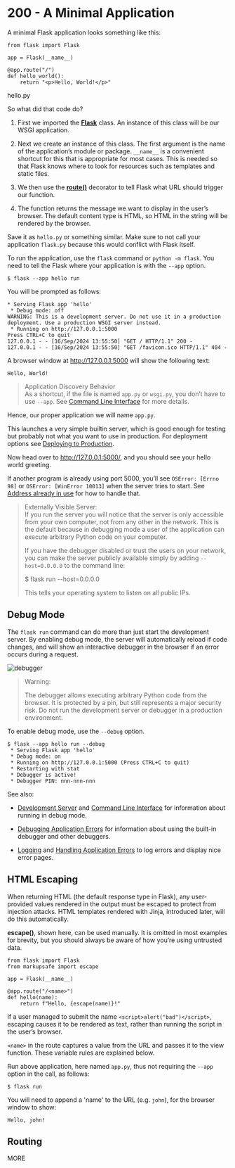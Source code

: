 # 200 - A Minimal Application

A minimal Flask application looks something like this:

```title="hello.py"
from flask import Flask

app = Flask(__name__)

@app.route("/")
def hello_world():
    return "<p>Hello, World!</p>"
```
hello.py

So what did that code do?

1. First we imported the **[Flask](https://flask.palletsprojects.com/en/3.0.x/api/#flask.Flask)** class. An instance of this class will be our WSGI application.

2. Next we create an instance of this class. The first argument is the name of the application’s module or package. ```__name__``` is a convenient shortcut for this that is appropriate for most cases. This is needed so that Flask knows where to look for resources such as templates and static files.

3. We then use the **[route()](https://flask.palletsprojects.com/en/3.0.x/api/#flask.Flask.route)** decorator to tell Flask what URL should trigger our function.

4. The function returns the message we want to display in the user’s browser. The default content type is HTML, so HTML in the string will be rendered by the browser.

Save it as ```hello.py``` or something similar. Make sure to not call your application ```flask.py``` because this would conflict with Flask itself.

To run the application, use the ```flask``` command or ```python -m flask```. You need to tell the Flask where your application is with the ```--app``` option.

```
$ flask --app hello run
```

You will be prompted as follows:

```
* Serving Flask app 'hello'
 * Debug mode: off
WARNING: This is a development server. Do not use it in a production deployment. Use a production WSGI server instead.
 * Running on http://127.0.0.1:5000
Press CTRL+C to quit
127.0.0.1 - - [16/Sep/2024 13:55:50] "GET / HTTP/1.1" 200 -
127.0.0.1 - - [16/Sep/2024 13:55:50] "GET /favicon.ico HTTP/1.1" 404 -
```

A browser window at http://127.0.0.1:5000 will show the following text:

```
Hello, World!
```

> Application Discovery Behavior<br/>
> As a shortcut, if the file is named ```app.py``` or ```wsgi.py```, you don’t have to use ```--app```. See [Command Line Interface](https://flask.palletsprojects.com/en/3.0.x/cli/) for more details.

Hence, our proper application we will name ```app.py```.

This launches a very simple builtin server, which is good enough for testing but probably not what you want to use in production. For deployment options see [Deploying to Production](https://flask.palletsprojects.com/en/3.0.x/deploying/).

Now head over to http://127.0.0.1:5000/, and you should see your hello world greeting.

If another program is already using port 5000, you’ll see ```OSError: [Errno 98]``` or ```OSError: [WinError 10013]``` when the server tries to start. See [Address already in use](https://flask.palletsprojects.com/en/3.0.x/server/#address-already-in-use) for how to handle that.

> Externally Visible Server:<br/>
> If you run the server you will notice that the server is only accessible from your own computer, not from any other in the network. This is the default because in debugging mode a user of the application can execute arbitrary Python code on your computer.
>
> If you have the debugger disabled or trust the users on your network, you can make the server publicly available simply by adding ```--host=0.0.0.0``` to the command line:
>
> $ flask run --host=0.0.0.0
>
> This tells your operating system to listen on all public IPs.

## Debug Mode

The ```flask run``` command can do more than just start the development server. By enabling debug mode, the server will automatically reload if code changes, and will show an interactive debugger in the browser if an error occurs during a request.

![debugger](https://github.com/user-attachments/assets/3ea0f718-231d-42b3-b2e0-61f1307cb7d7)

> Warning:
>
> The debugger allows executing arbitrary Python code from the browser. It is protected by a pin, but still represents a major security risk. Do not run the development server or debugger in a production environment.

To enable debug mode, use the ```--debug``` option.

```
$ flask --app hello run --debug
 * Serving Flask app 'hello'
 * Debug mode: on
 * Running on http://127.0.0.1:5000 (Press CTRL+C to quit)
 * Restarting with stat
 * Debugger is active!
 * Debugger PIN: nnn-nnn-nnn
```

See also:

- [Development Server](https://flask.palletsprojects.com/en/3.0.x/server/) and [Command Line Interface](https://flask.palletsprojects.com/en/3.0.x/cli/) for information about running in debug mode.

- [Debugging Application Errors](https://flask.palletsprojects.com/en/3.0.x/debugging/) for information about using the built-in debugger and other debuggers.

- [Logging](https://flask.palletsprojects.com/en/3.0.x/logging/) and [Handling Application Errors](https://flask.palletsprojects.com/en/3.0.x/errorhandling/) to log errors and display nice error pages.

## HTML Escaping

When returning HTML (the default response type in Flask), any user-provided values rendered in the output must be escaped to protect from injection attacks. HTML templates rendered with Jinja, introduced later, will do this automatically.

**escape()**, shown here, can be used manually. It is omitted in most examples for brevity, but you should always be aware of how you’re using untrusted data.

```
from flask import Flask
from markupsafe import escape

app = Flask(__name__)

@app.route("/<name>")
def hello(name):
    return f"Hello, {escape(name)}!"
```

If a user managed to submit the name ```<script>alert("bad")</script>```, escaping causes it to be rendered as text, rather than running the script in the user’s browser.

```<name>``` in the route captures a value from the URL and passes it to the view function. These variable rules are explained below.

Run above application, here named ```app.py```, thus not requiring the ```--app``` option in the call, as follows:

```
$ flask run
```

You will need to append a 'name' to the URL (e.g. ```john```), for the browser window to show:

```
Hello, john!
```

## Routing

MORE